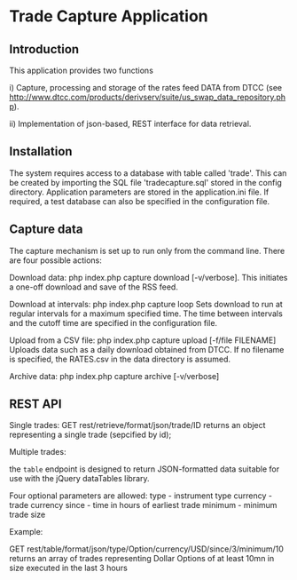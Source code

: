 Trade Capture Application
=======================

Introduction
------------
This application provides two functions

i) Capture, processing and storage of the rates feed DATA from DTCC (see http://www.dtcc.com/products/derivserv/suite/us_swap_data_repository.php).  

ii)  Implementation of json-based, REST interface for data retrieval.


Installation
------------

The system requires access to a database with table called 'trade'.  This can be created by importing the SQL file 'tradecapture.sql' stored in the config directory. Application parameters are stored in the application.ini file.  If required, a test database can also be specified in the configuration file. 


Capture data
------------

The capture mechanism is set up to run only from the command line.  There are four possible actions:

Download data:  php index.php capture download [-v/verbose].
This initiates a one-off download and save of the RSS feed.

Download at intervals:  php index.php capture loop
Sets download to run at regular intervals for a maximum specified time.  The time between intervals and the cutoff time are specified in the configuration file.

Upload from a CSV file: php index.php capture upload [-f/file FILENAME]
Uploads data such as a daily download obtained from DTCC.  If no filename is specified, the RATES.csv in the data directory is assumed.

Archive data:  php index.php capture archive [-v/verbose]

 


REST API
------------

Single trades:
GET rest/retrieve/format/json/trade/ID   returns an object representing a single trade (sepcified by id);

Multiple trades:             

the `table` endpoint is designed to return JSON-formatted data suitable for use with the jQuery dataTables library.

Four optional parameters are allowed:
type - instrument type
currency - trade currency
since - time in hours of earliest trade
minimum - minimum trade size

Example:

GET rest/table/format/json/type/Option/currency/USD/since/3/minimum/10
returns an array of trades representing Dollar Options of at least 10mn in size executed in the last 3 hours


  

   

